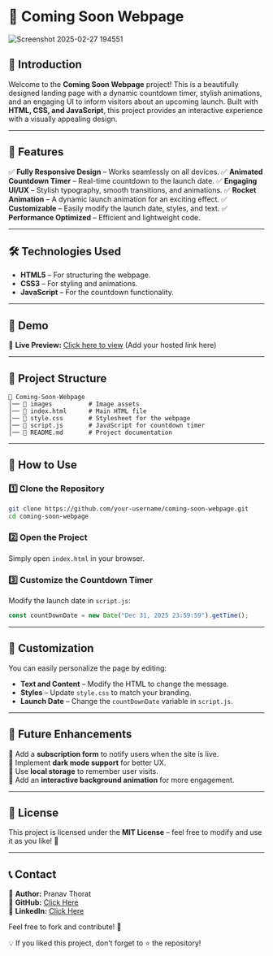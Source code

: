 # 🚀 Coming Soon Webpage

![Screenshot 2025-02-27 194551](https://github.com/user-attachments/assets/2568857d-524d-4712-8858-28993af35fe0)

## 🌟 Introduction

Welcome to the **Coming Soon Webpage** project! This is a beautifully designed landing page with a dynamic countdown timer, stylish animations, and an engaging UI to inform visitors about an upcoming launch. Built with **HTML, CSS, and JavaScript**, this project provides an interactive experience with a visually appealing design.

---

## 📌 Features

✅ **Fully Responsive Design** – Works seamlessly on all devices.
✅ **Animated Countdown Timer** – Real-time countdown to the launch date.
✅ **Engaging UI/UX** – Stylish typography, smooth transitions, and animations.
✅ **Rocket Animation** – A dynamic launch animation for an exciting effect.
✅ **Customizable** – Easily modify the launch date, styles, and text.
✅ **Performance Optimized** – Efficient and lightweight code.

---

## 🛠️ Technologies Used

- **HTML5** – For structuring the webpage.
- **CSS3** – For styling and animations.
- **JavaScript** – For the countdown functionality.

---

## 🎥 Demo

🚀 **Live Preview:** [Click here to view](#) (Add your hosted link here)

---

## 📂 Project Structure

```
📁 Coming-Soon-Webpage
│── 📂 images          # Image assets
│── 📜 index.html      # Main HTML file
│── 📜 style.css       # Stylesheet for the webpage
│── 📜 script.js       # JavaScript for countdown timer
│── 📜 README.md       # Project documentation
```

---

## 📌 How to Use

### 1️⃣ Clone the Repository
```bash
git clone https://github.com/your-username/coming-soon-webpage.git
cd coming-soon-webpage
```

### 2️⃣ Open the Project
Simply open `index.html` in your browser.

### 3️⃣ Customize the Countdown Timer
Modify the launch date in `script.js`:
```js
const countDownDate = new Date("Dec 31, 2025 23:59:59").getTime();
```

---

## 🎨 Customization
You can easily personalize the page by editing:
- **Text and Content** – Modify the HTML to change the message.
- **Styles** – Update `style.css` to match your branding.
- **Launch Date** – Change the `countDownDate` variable in `script.js`.

---

## 🚀 Future Enhancements

🔹 Add a **subscription form** to notify users when the site is live.  
🔹 Implement **dark mode support** for better UX.  
🔹 Use **local storage** to remember user visits.  
🔹 Add an **interactive background animation** for more engagement.

---

## 📜 License

This project is licensed under the **MIT License** – feel free to modify and use it as you like! 🎉

---

## 📞 Contact

📩 **Author:** Pranav Thorat  
🐙 **GitHub:** [Click Here](https://github.com/PranavThorat1432)  
💼 **LinkedIn:** [Click Here](https://linkedin.com/in/curiouspranavthorat/)  

Feel free to fork and contribute! 🚀

💡 If you liked this project, don’t forget to ⭐ the repository!
